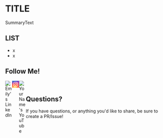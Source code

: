 # TITLE

SummaryText 

## LIST
- x
- x

## Follow Me!

<a href="https://www.linkedin.com/in/emilycabaniss/">
  <img align="left" alt="Emily's LinkedIn" width="22px" src="https://raw.githubusercontent.com/peterthehan/peterthehan/master/assets/linkedin.svg" />
</a>
<a href="https://instagram.com/<YourHandleHere>">
  <img align="left" alt="YourName | Instagram" width="22px" src="https://raw.githubusercontent.com/edent/SuperTinyIcons/91a804aef38847ce0d70cc4f796da8931b2f1f19/images/svg/instagram.svg" />
</a>
<a href="https://www.youtube.com/<YourHandleHere>">
  <img align="left" alt="YourName's YouTube" width="22px" src="https://raw.githubusercontent.com/peterthehan/peterthehan/master/assets/youtube.svg" />
</a>
<br/>

## Questions?
If you have questions, or anything you'd like to share, be sure to create a PR/Issue!

